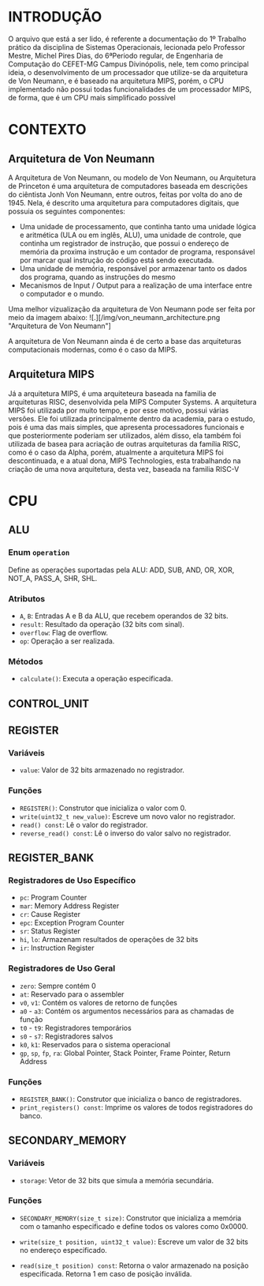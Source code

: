 # INTRODUÇÃO

O arquivo que está a ser lido, é referente a documentação do 1º Trabalho prático da disciplina de Sistemas Operacionais,
lecionada pelo Professor Mestre, Michel Pires Dias, do 6ªPeriodo regular, de Engenharia de Computação do CEFET-MG Campus
Divinópolis, nele, tem como principal ideia, o desenvolvimento de um processador que utilize-se da arquitetura de Von
Neumann, e é baseado na arquitetura MIPS, porém, o CPU implementado não possui todas funcionalidades de um processador
MIPS, de forma, que é um CPU mais simplificado possível

# CONTEXTO

## Arquitetura de Von Neumann

A Arquitetura de Von Neumann, ou modelo de Von Neumann, ou Arquitetura de Princeton é uma arquitetura de computadores
baseada em descrições do ciêntista Jonh Von Neumann, entre outros, feitas por volta do ano de 1945. Nela, é descrito uma
arquitetura para computadores digitais, que possuia os seguintes componentes:

* Uma unidade de processamento, que continha tanto uma unidade lógica e aritmética (ULA ou em inglês, ALU), uma unidade
  de controle, que continha um registrador de instrução, que possui o endereço de memória da proxima instrução e um
  contador de programa, responsável por marcar qual instrução do código está sendo executada.
* Uma unidade de memória, responsável por armazenar tanto os dados dos programa, quando as instruções do mesmo
* Mecanismos de Input / Output para a realização de uma interface entre o computador e o mundo.

Uma melhor vizualização da arquitetura de Von Neumann pode ser feita por meio da imagem abaixo:
![.][/img/von_neumann_architecture.png "Arquitetura de Von Neumann"]

A arquitetura de Von Neumann ainda é de certo a base das arquiteturas computacionais modernas, como é o caso da MIPS.



## Arquitetura MIPS

Já a arquitetura MIPS, é uma arquiteteura baseada na familia de arquiteturas RISC, desenvolvida pela MIPS Computer
Systems. A arquitetura MIPS foi utilizada por muito tempo, e por esse motivo, possui várias versões. Ele foi utilizada
principalmente dentro da academia, para o estudo, pois é uma das mais simples, que apresenta processadores funcionais e
que posteriormente poderiam ser utilizados, além disso, ela também foi utilizada de basea para acriação de outras
arquiteturas da família RISC, como é o caso da Alpha, porém, atualmente a arquitetura MIPS foi descontinuada, e a atual
dona, MIPS Technologies, esta trabalhando na criação de uma nova arquitetura, desta vez, baseada na familia RISC-V

# CPU

## ALU

### Enum `operation`
Define as operações suportadas pela ALU: ADD, SUB, AND, OR, XOR, NOT_A, PASS_A, SHR, SHL.

### Atributos
- `A`, `B`: Entradas A e B da ALU, que recebem operandos de 32 bits.
- `result`: Resultado da operação (32 bits com sinal).
- `overflow`: Flag de overflow.
- `op`: Operação a ser realizada.

### Métodos
- `calculate()`: Executa a operação especificada.

## CONTROL_UNIT

## REGISTER

### Variáveis
- `value`: Valor de 32 bits armazenado no registrador.

### Funções
- `REGISTER()`: Construtor que inicializa o valor com 0.
- `write(uint32_t new_value)`: Escreve um novo valor no registrador.
- `read() const`: Lê o valor do registrador.
- `reverse_read() const`: Lê o inverso do valor salvo no registrador.

## REGISTER_BANK

### Registradores de Uso Específico
- `pc`: Program Counter
- `mar`: Memory Address Register
- `cr`: Cause Register
- `epc`: Exception Program Counter
- `sr`: Status Register
- `hi`, `lo`: Armazenam resultados de operações de 32 bits
- `ir`: Instruction Register

### Registradores de Uso Geral
- `zero`: Sempre contém 0
- `at`: Reservado para o assembler
- `v0`, `v1`: Contém os valores de retorno de funções
- `a0` - `a3`: Contém os argumentos necessários para as chamadas de função
- `t0` - `t9`: Registradores temporários
- `s0` - `s7`: Registradores salvos
- `k0`, `k1`: Reservados para o sistema operacional
- `gp`, `sp`, `fp`, `ra`: Global Pointer, Stack Pointer, Frame Pointer, Return Address

### Funções
- `REGISTER_BANK()`: Construtor que inicializa o banco de registradores.
- `print_registers() const`: Imprime os valores de todos registradores do banco.

## SECONDARY_MEMORY

### Variáveis
- `storage`: Vetor de 32 bits que simula a memória secundária.

### Funções
- `SECONDARY_MEMORY(size_t size)`: Construtor que inicializa a memória com o tamanho especificado e define todos os valores como 0x0000.

- `write(size_t position, uint32_t value)`: Escreve um valor de 32 bits no endereço especificado.

- `read(size_t position) const`: Retorna o valor armazenado na posição especificada. Retorna 1 em caso de posição inválida.
